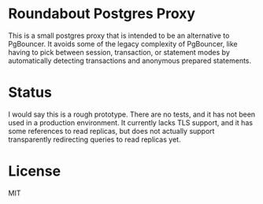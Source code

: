 # Roundabout Postgres Proxy

This is a small postgres proxy that is intended to be an alternative to PgBouncer. It avoids some of the legacy complexity of PgBouncer, like having to pick between session, transaction, or statement modes by automatically detecting transactions and anonymous prepared statements.

# Status

I would say this is a rough prototype. There are no tests, and it has not been used in a production environment. It currently lacks TLS support, and it has some references to read replicas, but does not actually support transparently redirecting queries to read replicas yet.

# License

MIT
